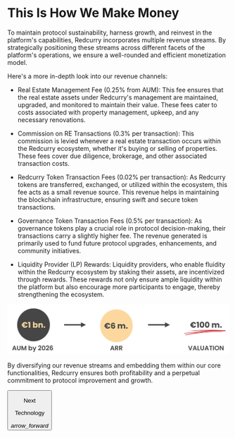 # This Is How We Make Money
To maintain protocol sustainability, harness growth, and reinvest in the platform's capabilities, Redcurry incorporates multiple revenue streams. By strategically positioning these streams across different facets of the platform's operations, we ensure a well-rounded and efficient monetization model.

Here's a more in-depth look into our revenue channels:

* Real Estate Management Fee (0.25% from AUM):
This fee ensures that the real estate assets under Redcurry's management are maintained, upgraded, and monitored to maintain their value.
These fees cater to costs associated with property management, upkeep, and any necessary renovations.

* Commission on RE Transactions (0.3% per transaction):
This commission is levied whenever a real estate transaction occurs within the Redcurry ecosystem, whether it's buying or selling of properties.
These fees cover due diligence, brokerage, and other associated transaction costs.

* Redcurry Token Transaction Fees (0.02% per transaction):
As Redcurry tokens are transferred, exchanged, or utilized within the ecosystem, this fee acts as a small revenue source.
This revenue helps in maintaining the blockchain infrastructure, ensuring swift and secure token transactions.

* Governance Token Transaction Fees (0.5% per transaction):
As governance tokens play a crucial role in protocol decision-making, their transactions carry a slightly higher fee.
The revenue generated is primarily used to fund future protocol upgrades, enhancements, and community initiatives.

* Liquidity Provider (LP) Rewards:
Liquidity providers, who enable fluidity within the Redcurry ecosystem by staking their assets, are incentivized through rewards.
These rewards not only ensure ample liquidity within the platform but also encourage more participants to engage, thereby strengthening the ecosystem.

![image](../media/img/red_mon.png)


By diversifying our revenue streams and embedding them within our core functionalities, Redcurry ensures both profitability and a perpetual commitment to protocol improvement and growth.

<a href="/#/asset/technology/overview">
    <button class="nextButton" >
        <div class="copy">
            <p class="title">Next</p>
            <p class="value">Technology</p>
        </div>
        <div class="icon"><i class="material-icons">arrow_forward</i></div>
    </button>
</a>
<!-- [Next: Redcurry vs Other Instruments](/whitepaper/compare.md) -->
